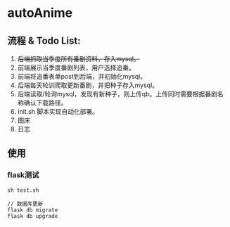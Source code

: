 # autoAnime

## 流程 & Todo List:
1. ~~后端抓取当季度所有番剧资料，存入mysql。~~
2. 前端展示当季度番剧列表，用户选择追番。
3. 前端将追番表单post到后端，并初始化mysql。
4. 后端每天轮训爬取更新番剧，并把种子存入mysql。
5. 后端读取/轮询mysql，发现有新种子，则上传qb。上传同时需要根据番剧名称确认下载路径。
6. init.sh 脚本实现自动化部署。
7. 图床
8. 日志

## 使用
### flask测试
```
sh test.sh

// 数据库更新
flask db migrate
flask db upgrade
```
